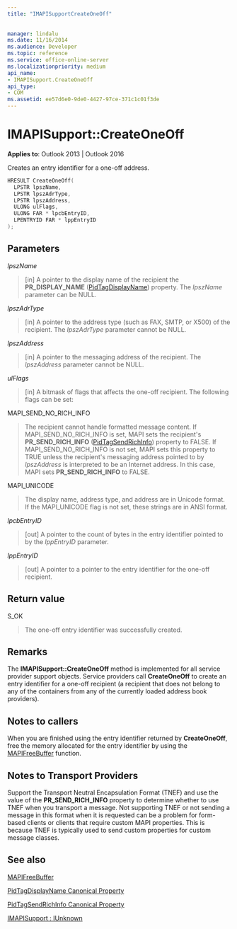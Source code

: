 ```yaml
---
title: "IMAPISupportCreateOneOff"
 
 
manager: lindalu
ms.date: 11/16/2014
ms.audience: Developer
ms.topic: reference
ms.service: office-online-server
ms.localizationpriority: medium
api_name:
- IMAPISupport.CreateOneOff
api_type:
- COM
ms.assetid: ee57d6e0-9de0-4427-97ce-371c1c01f3de
---
```


# IMAPISupport::CreateOneOff

  
  
**Applies to**: Outlook 2013 | Outlook 2016 
  
Creates an entry identifier for a one-off address.
  
```cpp
HRESULT CreateOneOff(
  LPSTR lpszName,
  LPSTR lpszAdrType,
  LPSTR lpszAddress,
  ULONG ulFlags,
  ULONG FAR * lpcbEntryID,
  LPENTRYID FAR * lppEntryID
);
```

## Parameters

 _lpszName_
  
> [in] A pointer to the display name of the recipient the **PR_DISPLAY_NAME** ([PidTagDisplayName](pidtagdisplayname-canonical-property.md)) property. The  _lpszName_ parameter can be NULL. 
    
 _lpszAdrType_
  
> [in] A pointer to the address type (such as FAX, SMTP, or X500) of the recipient. The  _lpszAdrType_ parameter cannot be NULL. 
    
 _lpszAddress_
  
> [in] A pointer to the messaging address of the recipient. The  _lpszAddress_ parameter cannot be NULL. 
    
 _ulFlags_
  
> [in] A bitmask of flags that affects the one-off recipient. The following flags can be set:
    
MAPI_SEND_NO_RICH_INFO 
  
> The recipient cannot handle formatted message content. If MAPI_SEND_NO_RICH_INFO is set, MAPI sets the recipient's **PR_SEND_RICH_INFO** ([PidTagSendRichInfo](pidtagsendrichinfo-canonical-property.md)) property to FALSE. If MAPI_SEND_NO_RICH_INFO is not set, MAPI sets this property to TRUE unless the recipient's messaging address pointed to by  _lpszAddress_ is interpreted to be an Internet address. In this case, MAPI sets **PR_SEND_RICH_INFO** to FALSE. 
    
MAPI_UNICODE 
  
> The display name, address type, and address are in Unicode format. If the MAPI_UNICODE flag is not set, these strings are in ANSI format.
    
 _lpcbEntryID_
  
> [out] A pointer to the count of bytes in the entry identifier pointed to by the  _lppEntryID_ parameter. 
    
 _lppEntryID_
  
> [out] A pointer to a pointer to the entry identifier for the one-off recipient.
    
## Return value

S_OK 
  
> The one-off entry identifier was successfully created.
    
## Remarks

The **IMAPISupport::CreateOneOff** method is implemented for all service provider support objects. Service providers call **CreateOneOff** to create an entry identifier for a one-off recipient (a recipient that does not belong to any of the containers from any of the currently loaded address book providers). 
  
## Notes to callers

When you are finished using the entry identifier returned by **CreateOneOff**, free the memory allocated for the entry identifier by using the [MAPIFreeBuffer](mapifreebuffer.md) function. 
  
## Notes to Transport Providers

Support the Transport Neutral Encapsulation Format (TNEF) and use the value of the **PR_SEND_RICH_INFO** property to determine whether to use TNEF when you transport a message. Not supporting TNEF or not sending a message in this format when it is requested can be a problem for form-based clients or clients that require custom MAPI properties. This is because TNEF is typically used to send custom properties for custom message classes. 
  
## See also



[MAPIFreeBuffer](mapifreebuffer.md)
  
[PidTagDisplayName Canonical Property](pidtagdisplayname-canonical-property.md)
  
[PidTagSendRichInfo Canonical Property](pidtagsendrichinfo-canonical-property.md)
  
[IMAPISupport : IUnknown](imapisupportiunknown.md)

